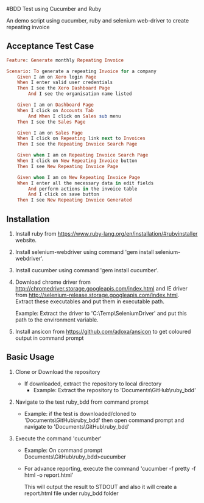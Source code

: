 #BDD Test using Cucumber and Ruby

An demo script using cucumber, ruby and selenium web-driver to create repeating invoice

## Acceptance Test Case

```ruby
Feature: Generate monthly Repeating Invoice

Scenario: To generate a repeating Invoice for a company
	Given I am on Xero login Page
	When I enter valid user credentials
	Then I see the Xero Dashboard Page
		And I see the organisation name listed

	Given I am on Dashboard Page
	When I click on Accounts Tab
		And When I click on Sales sub menu
	Then I see the Sales Page

	Given I am on Sales Page
	When I click on Repeating link next to Invoices
	Then I see the Repeating Invoice Search Page

	Given when I am on Repeating Invoice Search Page
	When I click on New Repeating Invoice button
	Then I see New Repeating Invoice Page

	Given when I am on New Repeating Invoice Page
	When I enter all the necessary data in edit fields
		And perform actions in the invoice table
		And I click on save button
	Then I see New Repeating Invoice Generated
```

## Installation
1. Install ruby from https://www.ruby-lang.org/en/installation/#rubyinstaller website.
2. Install selenium-webdriver using command 'gem install selenium-webdriver'.
3. Install cucumber using command 'gem install cucumber'.
4. Download chrome driver from http://chromedriver.storage.googleapis.com/index.html and IE driver from http://selenium-release.storage.googleapis.com/index.html. Extract these executables and put them in executable path.

   Example: Extract the driver to 'C:\Temp\SeleniumDriver\' and put this path to the environment variable.
5. Install ansicon from https://github.com/adoxa/ansicon to get coloured output in command prompt

## Basic Usage
1. Clone or Download the repository
   - If downloaded, extract the repository to local directory
     * Example: Extract the repository to 'Documents\GitHub\ruby_bdd'

2. Navigate to the test ruby_bdd from command prompt
   * Example: if the test is downloaded/cloned to 'Documents\GitHub\ruby_bdd' then open command prompt and navigate to 'Documents\GitHub\ruby_bdd'
3. Execute the command 'cucumber'
   - Example: On command prompt Documents\GitHub\ruby_bdd>cucumber
   
   - For advance reporting, execute the command 'cucumber -f pretty -f html -o report.html'

     This will output the result to STDOUT and also it will create a report.html file under ruby_bdd folder
